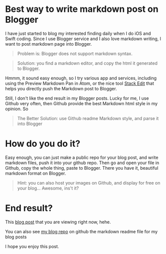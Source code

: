 Best way to write markdown post on Blogger
==

I have just started to blog my interested finding daily when I do iOS and Swift coding.
Since I use Blogger service and I also love markdown writing, I want to post markdown page into Blogger.

>Problem is: Blogger does not support markdown syntax.

>Solution: you find a markdown editor, and copy the html it generated to Blogger.

Hmmm, it sound easy enough, so I try various app and services, including using the Preview Markdown Pan in Atom, or the nice tool [Stack Edit](https://stackedit.io/editor#) that helps you directly push the Markdown post to Blogger.

Still, I don't like the end result in my Blogger posts. Lucky for me, I use Github very often, then Github provide the best Markdown html style in my opinion. So

> The Better Solution: use Github readme Markdown style, and parse it into Blogger


How do you do it?
===
Easy enough, you can just make a public repo for your blog post, and write markdown files, push it into your github repo. Then go and open your file in Github, copy the whole thing, paste to Blogger.
There you have it, beautiful markdown format on Blogger.

> Hint: you can also host your images on Github, and display for free on your blog... Awesome, ins't it?

End result?
===
This [blog post](https://github.com/heroddaji/blog/tree/master/005_markdown_on_blogger) that you are viewing right now, hehe.

You can also see [my blog repo](https://github.com/heroddaji/blog) on github the markdown readme file for my blog posts


I hope you enjoy this post.

